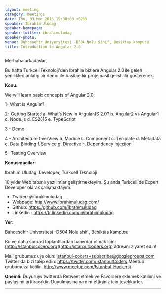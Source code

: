 ```yaml
---
layout: meeting
category: meetings
date: Thu, 03 Mar 2016 19:30:00 +0200
speaker: Ibrahim Uludag
speaker-homepage:
speaker-twitter: ibrahimuludag
speaker-photo: 
venue: Bahcesehir Universitesi -D504 Nolu Sinif, Besiktas kampusu
title: Introduction to Angular 2.0
---
```

Merhaba arkadaslar,

Bu hafta Turkcell Teknoloji'den Ibrahim bizlere Angular 2.0 ile gelen yenilikleri anlatip bir demo ile basitce bir proje nasil gelistirilir gosterecek.

**Konu:**

We will learn basic concepts of Angular 2.0;

1- What is Angular?

2- Getting Started
    a. What’s New in AngularJS 2.0?
    b. Angular2 vs Angular1
    c. Node.js
    d. ES2015
    e. TypeScript

3 - Demo

4 - Architecture OverView
    a. Module
    b. Component
    c. Template
    d. Metadata
    e. Data Binding
    f. Service
    g. Directive
    h. Dependency Injection

5- Testing Overview


**Konusmacilar:**

Ibrahim Uludag, Developer, Turkcell Teknoloji

10 yıldır Web tabanlı yazılımlar geliştirmekteyim. Şu anda Turkcell'de Expert Developer olarak çalışmaktayım.

- Twitter: @ibrahimuludag
- Webpage: http://www.ibrahimuludag.com/
- Github: https://github.com/ibrahimuludag
- Linkedin : https://tr.linkedin.com/in/ibrahimuludag

**Yer:**

Bahcesehir Universitesi -D504 Nolu sinif , Besiktas kampusu

Bu ve daha sonraki toplantilardan haberdar olmak icin: [](http://istanbulcoders.org/)[http://istanbulcoders.org](http://istanbulcoders.org) adresini ziyaret edin!

Mail grubumuz uye olun: <a>istanbul-coders+subscribe@googlegroups.com</a>
Twitter da bizi takip edin: <a>https://twitter.com/IstanbulCoders</a>
Meetup grubumuza katilin: <a>http://www.meetup.com/Istanbul-Hackers/</a>

**Onemli:**
Duyuruyu twitterda Retweet etmek ve Favorilere eklemek katilimi ve paylasimi arttiracaktir. Duyulmasina yardim ettiginiz icin tesekkurler.

----

